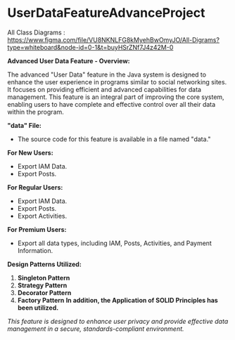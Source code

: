# UserDataFeatureAdvanceProject

All Class Diagrams  : https://www.figma.com/file/VU8NKNLFG8kMyehBwOmyJO/All-Digrams?type=whiteboard&node-id=0-1&t=buyHSrZNf7J4z42M-0

**Advanced User Data Feature - Overview:**

The advanced "User Data" feature in the Java system is designed to enhance the user experience in programs similar to social networking sites. It focuses on providing efficient and advanced capabilities for data management. This feature is an integral part of improving the core system, enabling users to have complete and effective control over all their data within the program.

**"data" File:**
- The source code for this feature is available in a file named "data." 

**For New Users:**
- Export IAM Data.
- Export Posts.

**For Regular Users:**
- Export IAM Data.
- Export Posts.
- Export Activities.

**For Premium Users:**
- Export all data types, including IAM, Posts, Activities, and Payment Information.

**Design Patterns Utilized:**
1. **Singleton Pattern**
2. **Strategy Pattern**
3. **Decorator Pattern**
4. **Factory Pattern**
**In addition, the Application of SOLID Principles has been utilized.**

*This feature is designed to enhance user privacy and provide effective data management in a secure, standards-compliant environment.*
